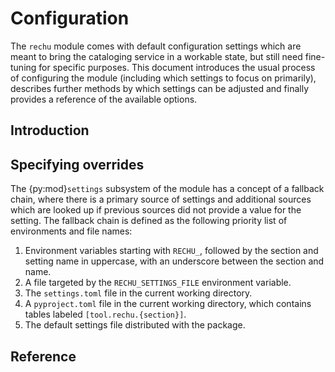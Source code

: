 # Configuration

The `rechu` module comes with default configuration settings which are meant to 
bring the cataloging service in a workable state, but still need fine-tuning 
for specific purposes. This document introduces the usual process of 
configuring the module (including which settings to focus on primarily), 
describes further methods by which settings can be adjusted and finally 
provides a reference of the available options.

## Introduction



## Specifying overrides

The {py:mod}`settings` subsystem of the module has a concept of a fallback 
chain, where there is a primary source of settings and additional sources which 
are looked up if previous sources did not provide a value for the setting. The 
fallback chain is defined as the following priority list of environments and 
file names:

1. Environment variables starting with `RECHU_`, followed by the section and 
   setting name in uppercase, with an underscore between the section and name.
2. A file targeted by the `RECHU_SETTINGS_FILE` environment variable.
3. The `settings.toml` file in the current working directory.
4. A `pyproject.toml` file in the current working directory, which contains 
   tables labeled `[tool.rechu.{section}]`.
5. The default settings file distributed with the package.

## Reference

